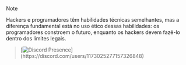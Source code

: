 > [!NOTE]
> Hackers e programadores têm habilidades técnicas semelhantes, mas a diferença fundamental está no uso ético dessas habilidades: os programadores constroem o futuro, enquanto os hackers devem fazê-lo dentro dos limites legais.

> [![Discord Presence](https://lanyard-profile-readme.vercel.app/api/1173025277157326848?theme=light&bg=809ecf&animated=false&hideDiscrim=true&borderRadius=30px&idleMessage=Probably%20doing%20something%20else...)](https://discord.com/users/1173025277157326848)


